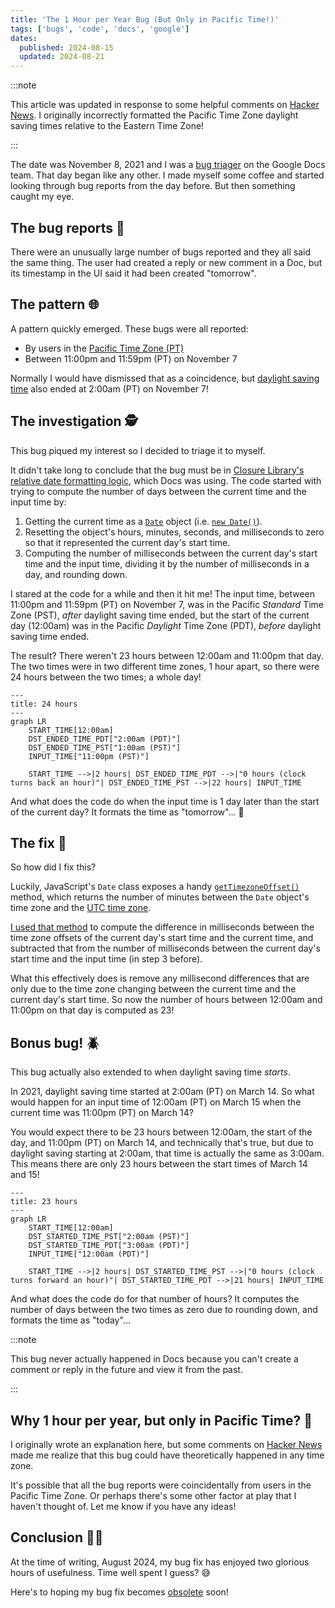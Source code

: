 ```yaml
---
title: 'The 1 Hour per Year Bug (But Only in Pacific Time!)'
tags: ['bugs', 'code', 'docs', 'google']
dates:
  published: 2024-08-15
  updated: 2024-08-21
---
```


:::note

This article was updated in response to some helpful comments on
[Hacker News](https://news.ycombinator.com/item?id=41267894). I originally
incorrectly formatted the Pacific Time Zone daylight saving times relative to
the Eastern Time Zone!

:::

The date was November 8, 2021 and I was a
[bug triager](https://en.wikipedia.org/wiki/Bug_triage) on the Google Docs team.
That day began like any other. I made myself some coffee and started looking
through bug reports from the day before. But then something caught my eye.

## The bug reports 🐛

There were an unusually large number of bugs reported and they all said the same
thing. The user had created a reply or new comment in a Doc, but its timestamp
in the UI said it had been created "tomorrow".

## The pattern 🌐

A pattern quickly emerged. These bugs were all reported:

- By users in the
  [Pacific Time Zone (PT)](https://en.wikipedia.org/wiki/Pacific_Time_Zone)
- Between 11:00pm and 11:59pm (PT) on November 7

Normally I would have dismissed that as a coincidence, but
[daylight saving time](https://en.wikipedia.org/wiki/Daylight_saving_time) also
ended at 2:00am (PT) on November 7!

## The investigation 🕵️

This bug piqued my interest so I decided to triage it to myself.

It didn't take long to conclude that the bug must be in
[Closure Library's relative date formatting logic](https://github.com/google/closure-library/blob/334543f9e480564fcc8b9a38dee0fe13a3f42fc0/closure/goog/date/relative.js#L386-L419),
which Docs was using. The code started with trying to compute the number of days
between the current time and the input time by:

1. Getting the current time as a
   [`Date`](https://developer.mozilla.org/en-US/docs/Web/JavaScript/Reference/Global_Objects/Date)
   object (i.e.
   [`new Date()`](https://developer.mozilla.org/en-US/docs/Web/JavaScript/Reference/Global_Objects/Date/Date#parameters)).
2. Resetting the object's hours, minutes, seconds, and milliseconds to zero so
   that it represented the current day's start time.
3. Computing the number of milliseconds between the current day's start time and
   the input time, dividing it by the number of milliseconds in a day, and
   rounding down.

I stared at the code for a while and then it hit me! The input time, between
11:00pm and 11:59pm (PT) on November 7, was in the Pacific _Standard_ Time Zone
(PST), _after_ daylight saving time ended, but the start of the current day
(12:00am) was in the Pacific _Daylight_ Time Zone (PDT), _before_ daylight
saving time ended.

The result? There weren't 23 hours between 12:00am and 11:00pm that day. The two
times were in two different time zones, 1 hour apart, so there were 24 hours
between the two times; a whole day!

```mermaid
---
title: 24 hours
---
graph LR
    START_TIME[12:00am]
    DST_ENDED_TIME_PDT["2:00am (PDT)"]
    DST_ENDED_TIME_PST["1:00am (PST)"]
    INPUT_TIME["11:00pm (PST)"]

    START_TIME -->|2 hours| DST_ENDED_TIME_PDT -->|"0 hours (clock turns back an hour)"| DST_ENDED_TIME_PST -->|22 hours| INPUT_TIME
```

And what does the code do when the input time is 1 day later than the start of
the current day? It formats the time as "tomorrow"... 🤡

## The fix 🔧

So how did I fix this?

Luckily, JavaScript's `Date` class exposes a handy
[`getTimezoneOffset()`](https://developer.mozilla.org/en-US/docs/Web/JavaScript/Reference/Global_Objects/Date/getTimezoneOffset)
method, which returns the number of minutes between the `Date` object's time
zone and the [UTC time zone](https://en.wikipedia.org/wiki/UTC).

[I used that method](https://github.com/google/closure-library/commit/84c93721c3ced2271541ae86fec9f85e9c24d991)
to compute the difference in milliseconds between the time zone offsets of the
current day's start time and the current time, and subtracted that from the
number of milliseconds between the current day's start time and the input time
(in step 3 before).

What this effectively does is remove any millisecond differences that are only
due to the time zone changing between the current time and the current day's
start time. So now the number of hours between 12:00am and 11:00pm on that day
is computed as 23!

## Bonus bug! 🪲

This bug actually also extended to when daylight saving time _starts_.

In 2021, daylight saving time started at 2:00am (PT) on March 14. So what would
happen for an input time of 12:00am (PT) on March 15 when the current time was
11:00pm (PT) on March 14?

You would expect there to be 23 hours between 12:00am, the start of the day, and
11:00pm (PT) on March 14, and technically that's true, but due to daylight
saving starting at 2:00am, that time is actually the same as 3:00am. This means
there are only 23 hours between the start times of March 14 and 15!

```mermaid
---
title: 23 hours
---
graph LR
    START_TIME[12:00am]
    DST_STARTED_TIME_PST["2:00am (PST)"]
    DST_STARTED_TIME_PDT["3:00am (PDT)"]
    INPUT_TIME["12:00am (PDT)"]

    START_TIME -->|2 hours| DST_STARTED_TIME_PST -->|"0 hours (clock turns forward an hour)"| DST_STARTED_TIME_PDT -->|21 hours| INPUT_TIME
```

And what does the code do for that number of hours? It computes the number of
days between the two times as zero due to rounding down, and formats the time as
"today"...

:::note

This bug never actually happened in Docs because you can't create a comment or
reply in the future and view it from the past.

:::

## Why 1 hour per year, but only in Pacific Time? 🤔

I originally wrote an explanation here, but some comments on
[Hacker News](https://news.ycombinator.com/item?id=41267894) made me realize
that this bug could have theoretically happened in any time zone.

It's possible that all the bug reports were coincidentally from users in the
Pacific Time Zone. Or perhaps there's some other factor at play that I haven't
thought of. Let me know if you have any ideas!

## Conclusion 🧑‍⚖️

At the time of writing, August 2024, my bug fix has enjoyed two glorious hours
of usefulness. Time well spent I guess? 😅

Here's to hoping my bug fix becomes
[obsolete](https://en.wikipedia.org/wiki/Sunshine_Protection_Act) soon!
